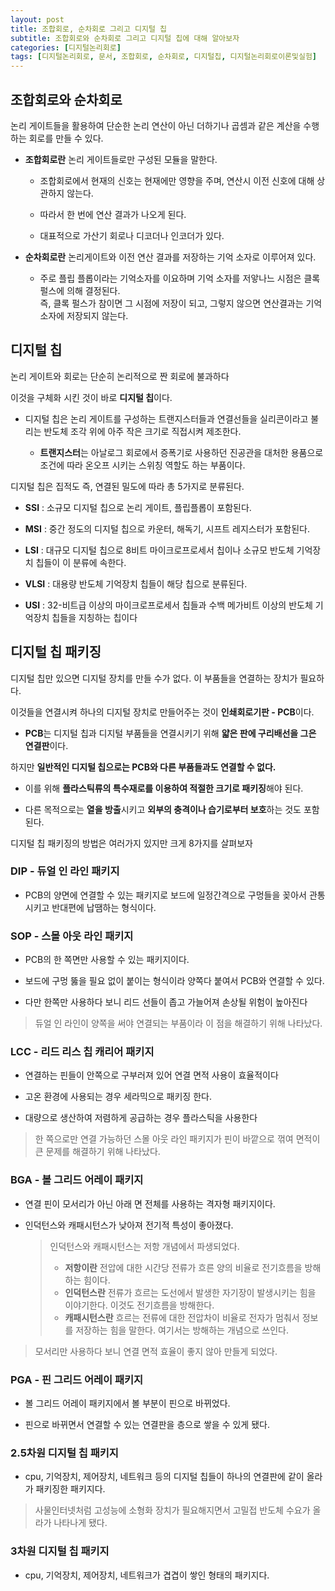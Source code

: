```yaml
---
layout: post
title: 조합회로, 순차회로 그리고 디지털 칩
subtitle: 조합회로와 순차회로 그리고 디지털 칩에 대해 알아보자
categories: [디지털논리회로]
tags: [디지털논리회로, 문서, 조합회로, 순차회로, 디지털칩, 디지털논리회로이론및실험]
---   
```

   
## 조합회로와 순차회로   
   
논리 게이트들을 활용하여 단순한 논리 연산이 아닌 더하기나 곱셈과 같은 계산을 수행하는 회로를 만들 수 있다.   
   
+ **조합회로란** 논리 게이트들로만 구성된 모듈을 말한다.   
   
   + 조합회로에서 현재의 신호는 현재에만 영향을 주며, 연산시 이전 신호에 대해 상관하지 않는다.   
      
   + 따라서 한 번에 연산 결과가 나오게 된다.   

   + 대표적으로 가산기 회로나 디코더나 인코더가 있다.   

+ **순차회로란** 논리게이트와 이전 연산 결과를 저장하는 기억 소자로 이루어져 있다.   
   
   + 주로 플립 플롭이라는 기억소자를 이요하며 기억 소자를 저앟나느 시점은 클록 펄스에 의해 결정된다.   
     즉, 클록 펄스가 참이면 그 시점에 저장이 되고, 그렇지 않으면 연산결과는 기억소자에 저장되지 않는다.   
        
## 디지털 칩   
   
논리 게이트와 회로는 단순히 논리적으로 짠 회로에 불과하다    
   
이것을 구체화 시킨 것이 바로 **디지털 칩**이다.   
   
+ 디지털 칩은 논리 게이트를 구성하는 트랜지스터들과 연결선들을 실리콘이라고 불리는 반도체 조각 위에 아주 작은 크기로 직접시켜 제조한다.   
   
  + **트랜지스터**는 아날로그 회로에서 증폭기로 사용하던 진공관을 대처한 용품으로 조건에 따라 온오프 시키는 스위칭 역할도 하는 부품이다.   
     
디지털 칩은 집적도 즉, 연결된 밀도에 따라 총 5가지로 분류된다.   
   
+ **SSI** : 소규모 디지털 칩으로 논리 게이트, 플립플롭이 포함된다.   

+ **MSI** : 중간 정도의 디지털 칩으로 카운터, 해독기, 시프트 레지스터가 포함된다.   
   
+ **LSI** : 대규모 디지털 칩으로 8비트 마이크로프로세서 칩이나 소규모 반도체 기억장치 칩들이 이 분류에 속한다.   
   
+ **VLSI** : 대용량 반도체 기억장치 칩들이 해당 칩으로 분류된다.   
   
+ **USI** : 32-비트급 이상의 마이크로프로세서 칩들과 수백 메가비트 이상의 반도체 기억장치 칩들을 지칭하는 칩이다   
   
## 디지털 칩 패키징   
   
디지털 칩만 있으면 디지털 장치를 만들 수가 없다. 이 부품들을 연결하는 장치가 필요하다. 

이것들을 연결시켜 하나의 디지털 장치로 만들어주는 것이 **인쇄회로기판 - PCB**이다.    

+ **PCB**는 디지털 칩과 디지털 부품들을 연결시키기 위해 **얇은 판에 구리배선을 그은 연결판**이다.   
   
하지만 **일반적인 디지털 칩으로는 PCB와 다른 부품들과도 연결할 수 없다.** 

+ 이를 위해 **플라스틱류의 특수재로를 이용하여 적절한 크기로 패키징**해야 된다.   
  
+ 다른 목적으로는 **열을 방출**시키고 **외부의 충격이나 습기로부터 보호**하는 것도 포함된다.  

디지털 칩 패키징의 방법은 여러가지 있지만 크게 8가지를 살펴보자   
   
### DIP - 듀얼 인 라인 패키지   
   
+ PCB의 양면에 연결할 수 있는 패키지로 보드에 일정간격으로 구멍들을 꽂아서 관통시키고 반대편에 납땜하는 형식이다.   

### SOP - 스몰 아웃 라인 패키지   

+ PCB의 한 쪽면만 사용할 수 있는 패키지이다.   

+ 보드에 구멍 뚫을 필요 없이 붙이는 형식이라 양쪽다 붙여서 PCB와 연결할 수 있다.    
   
+ 다만 한쪽만 사용하다 보니 리드 선들이 좁고 가늘어져 손상될 위험이 높아진다     

> 듀얼 인 라인이 양쪽을 써야 연결되는 부품이라 이 점을 해결하기 위해 나타났다. 

### LCC - 리드 리스 칩 캐리어 패키지    

+ 연결하는 핀들이 안쪽으로 구부러져 있어 연결 면적 사용이 효율적이다   

+ 고온 환경에 사용되는 경우 세라믹으로 패키징 한다.   
   
+ 대량으로 생산하여 저렴하게 공급하는 경우 플라스틱을 사용한다   
   
> 한 쪽으로만 연결 가능하던  스몰 아웃 라인 패키지가 핀이 바깥으로 꺾여 면적이 큰 문제를 해결하기 위해 나타났다.   
   
### BGA - 볼 그리드 어레이 패키지   
   
+ 연결 핀이 모서리가 아닌 아래 면 전체를 사용하는 격자형 패키지이다.   
   
+ 인덕턴스와 캐패시턴스가 낮아져 전기적 특성이 좋아졌다.   
   
   > 인덕턴스와 캐패시턴스는 저항 개념에서 파생되었다.   
   > + **저항이란** 전압에 대한 시간당 전류가 흐른 양의 비율로 전기흐름을 방해하는 힘이다.   
   > + **인덕턴스란** 전류가 흐르는 도선에서 발생한 자기장이 발생시키는 힘을 이야기한다. 이것도 전기흐름을 방해한다.   
   > + **캐패시턴스란** 흐르는 전류에 대한 전압차이 비율로 전자가 멈춰서 정보를 저장하는 힘을 말한다. 여기서는 방해하는 개념으로 쓰인다.    

> 모서리만 사용하다 보니 연결 면적 효율이 좋지 않아 만들게 되었다.  

### PGA - 핀 그리드 어레이 패키지   

+ 볼 그리드 어레이 패키지에서 볼 부분이 핀으로 바뀌었다.   

+ 핀으로 바뀌면서 연결할 수 있는 연결판을 층으로 쌓을 수 있게 됐다.   

### 2.5차원 디지털 칩 패키지   

+ cpu, 기억장치, 제어장치, 네트워크 등의 디지털 칩들이 하나의 연결판에 같이 올라가 패키징한 패키지다.   

> 사물인터넷처럼 고성능에 소형화 장치가 필요해지면서 고밀접 반도체 수요가 올라가 나타나게 됐다.   

### 3차원 디지털 칩 패키지   

+ cpu, 기억장치, 제어장치, 네트워크가 겹겹이 쌓인 형태의 패키지다. 

